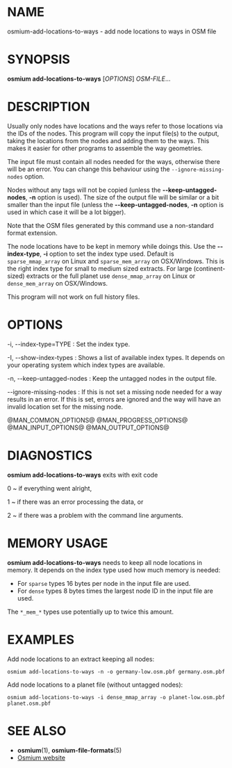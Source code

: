 
# NAME

osmium-add-locations-to-ways - add node locations to ways in OSM file


# SYNOPSIS

**osmium add-locations-to-ways** \[*OPTIONS*\] *OSM-FILE*...


# DESCRIPTION

Usually only nodes have locations and the ways refer to those locations via the
IDs of the nodes. This program will copy the input file(s) to the output,
taking the locations from the nodes and adding them to the ways. This makes
it easier for other programs to assemble the way geometries.

The input file must contain all nodes needed for the ways, otherwise there will
be an error. You can change this behaviour using the `--ignore-missing-nodes`
option.

Nodes without any tags will not be copied (unless the **--keep-untagged-nodes**,
**-n** option is used). The size of the output file will be similar or a bit
smaller than the input file (unless the **--keep-untagged-nodes**,
**-n** option is used in which case it will be a lot bigger).

Note that the OSM files generated by this command use a non-standard format
extension.

The node locations have to be kept in memory while doings this. Use the
**--index-type**, **-i** option to set the index type used. Default is
`sparse_mmap_array` on Linux and `sparse_mem_array` on OSX/Windows. This is
the right index type for small to medium sized extracts. For large
(continent-sized) extracts or the full planet use `dense_mmap_array` on Linux
or `dense_mem_array` on OSX/Windows.

This program will not work on full history files.


# OPTIONS

-i, --index-type=TYPE
:   Set the index type.

-I, --show-index-types
:   Shows a list of available index types. It depends on your operating system
    which index types are available.

-n, --keep-untagged-nodes
:   Keep the untagged nodes in the output file.

--ignore-missing-nodes
:   If this is not set a missing node needed for a way results in an error.
    If this is set, errors are ignored and the way will have an invalid
    location set for the missing node.

@MAN_COMMON_OPTIONS@
@MAN_PROGRESS_OPTIONS@
@MAN_INPUT_OPTIONS@
@MAN_OUTPUT_OPTIONS@

# DIAGNOSTICS

**osmium add-locations-to-ways** exits with exit code

0
  ~ if everything went alright,

1
  ~ if there was an error processing the data, or

2
  ~ if there was a problem with the command line arguments.


# MEMORY USAGE

**osmium add-locations-to-ways** needs to keep all node locations in memory.
It depends on the index type used how much memory is needed:

* For `sparse` types 16 bytes per node in the input file are used.
* For `dense` types 8 bytes times the largest node ID in the input file
  are used.

The `*_mem_*` types use potentially up to twice this amount.


# EXAMPLES

Add node locations to an extract keeping all nodes:

    osmium add-locations-to-ways -n -o germany-low.osm.pbf germany.osm.pbf

Add node locations to a planet file (without untagged nodes):

    osmium add-locations-to-ways -i dense_mmap_array -o planet-low.osm.pbf planet.osm.pbf


# SEE ALSO

* **osmium**(1), **osmium-file-formats**(5)
* [Osmium website](http://osmcode.org/osmium)

